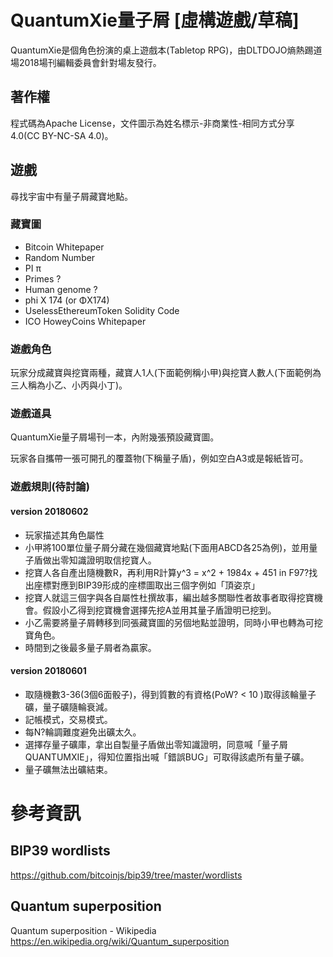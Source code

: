 # QuantumXie量子屑 [虛構遊戲/草稿]

QuantumXie是個角色扮演的桌上遊戲本(Tabletop RPG)，由DLTDOJO熵熱踢道場2018場刊編輯委員會針對場友發行。

## 著作權

程式碼為Apache License，文件圖示為姓名標示-非商業性-相同方式分享 4.0(CC BY-NC-SA 4.0)。

## 遊戲

尋找宇宙中有量子屑藏寶地點。

### 藏寶圖

* Bitcoin Whitepaper
* Random Number
* PI π
* Primes ?
* Human genome ?
* phi X 174 (or ΦX174) 
* UselessEthereumToken Solidity Code
* ICO HoweyCoins Whitepaper

### 遊戲角色

玩家分成藏寶與挖寶兩種，藏寶人1人(下面範例稱小甲)與挖寶人數人(下面範例為三人稱為小乙、小丙與小丁)。

### 遊戲道具

QuantumXie量子屑場刊一本，內附幾張預設藏寶圖。

玩家各自攜帶一張可開孔的覆蓋物(下稱量子盾)，例如空白A3或是報紙皆可。

### 遊戲規則(待討論)

#### version 20180602

* 玩家描述其角色屬性
* 小甲將100單位量子屑分藏在幾個藏寶地點(下面用ABCD各25為例)，並用量子盾做出零知識證明取信挖寶人。
* 挖寶人各自產出隨機數R，再利用R計算y^3 = x^2 + 1984x + 451 in F97?找出座標對應到BIP39形成的座標圖取出三個字例如「頂姿京」
* 挖寶人就這三個字與各自屬性杜撰故事，編出越多關聯性者故事者取得挖寶機會。假設小乙得到挖寶機會選擇先挖A並用其量子盾證明已挖到。
* 小乙需要將量子屑轉移到同張藏寶圖的另個地點並證明，同時小甲也轉為可挖寶角色。
* 時間到之後最多量子屑者為贏家。

#### version 20180601

* 取隨機數3-36(3個6面骰子)，得到質數的有資格(PoW? < 10 )取得該輪量子礦，量子礦隨輪衰減。
* 記帳模式，交易模式。
* 每N?輪調難度避免出礦太久。
* 選擇存量子礦庫，拿出自製量子盾做出零知識證明，同意喊「量子屑QUANTUMXIE」，得知位置指出喊「錯誤BUG」可取得該處所有量子礦。
* 量子礦無法出礦結束。

# 參考資訊

## BIP39 wordlists

https://github.com/bitcoinjs/bip39/tree/master/wordlists

## Quantum superposition

Quantum superposition - Wikipedia https://en.wikipedia.org/wiki/Quantum_superposition
